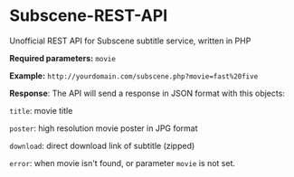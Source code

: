 # Subscene-REST-API
Unofficial REST API for Subscene subtitle service, written in PHP

**Required parameters:** `movie`

**Example:**
`http://yourdomain.com/subscene.php?movie=fast%20five`

**Response**:
The API will send a response in JSON format with this objects:

`title`: movie title

`poster`: high resolution movie poster in JPG format

`download`: direct download link of subtitle (zipped)

`error`: when movie isn't found, or parameter `movie` is not set.
